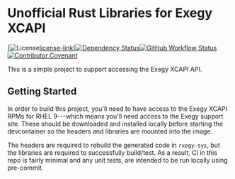 # Unofficial Rust Libraries for Exegy XCAPI

[![License][license-image][license-link]]<!--
-->[![Dependency Status][deps-image]][deps-link]<!--
-->[![GitHub Workflow Status][gha-image]][gha-link]<!--
-->[![Contributor Covenant][conduct-image]][conduct-link]

This is a simple project to support accessing the Exegy XCAPI API.

## Getting Started

In order to build this project, you'll need to have access to the Exegy XCAPI RPMs for RHEL 9---which means you'll need access to the Exegy support site. These should be downloaded and installed locally before starting the devcontainer so the headers and libraries are mounted into the image.

The headers are required to rebuild the generated code in `rxegy-sys`, but the libraries are required to successfully build/test. As a result, CI in this repo is fairly minimal and any unit tests, are intended to be run locally using pre-commit.

[license-image]: https://img.shields.io/crates/l/rxegy?style=flat-square
[license-link]: LICENSE
[deps-image]: https://deps.rs/repo/github/rxegy/status.svg?style=flat-square
[deps-link]: https://deps.rs/repo/github/rxegy
[gha-image]: https://img.shields.io/github/actions/workflow/status/rxegy/ci.yaml?branch=main&style=flat-square
[gha-link]: https://github.com/rxegy/actions/workflows/ci.yaml?query=branch%3Amain
[conduct-image]: https://img.shields.io/badge/Contributor%20Covenant-2.1-4baaaa.svg?style=flat-square
[conduct-link]: CODE_OF_CONDUCT.md
